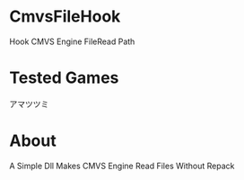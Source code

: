 # CmvsFileHook
Hook CMVS Engine FileRead Path

# Tested Games
アマツツミ  

# About
A Simple Dll Makes CMVS Engine Read Files Without Repack  
